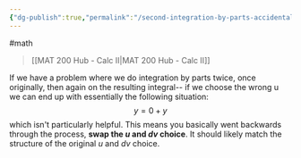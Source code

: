 ```yaml
---
{"dg-publish":true,"permalink":"/second-integration-by-parts-accidentally-going-backwards/","dgHomeLink":true,"dgPassFrontmatter":false,"dgShowLocalGraph":true}
---
```


#math 
> [[MAT 200 Hub - Calc II|MAT 200 Hub - Calc II]]

If we have a problem where we do integration by parts twice, once originally, then again on the resulting integral-- if we choose the wrong u we can end up with essentially the following situation:
$$
y = 0 + y
$$
which isn't particularly helpful. 
This means you basically went backwards through the process, **swap the $u$ and $dv$ choice**. It should likely match the structure of the original $u$ and $dv$ choice.